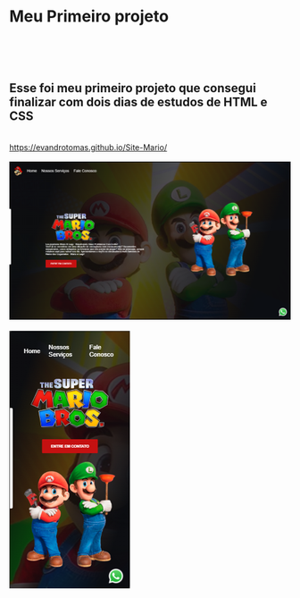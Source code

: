 <h1>Meu Primeiro projeto</h1>
<br>
<br>
<br>
<h2>Esse foi meu primeiro projeto que consegui finalizar com dois dias de estudos de HTML e CSS</h2>
<br>
<a target="_blank" href="https://evandrotomas.github.io/Site-Mario/">https://evandrotomas.github.io/Site-Mario/</a>
<br>
<br>
<img src="https://github.com/evandrotomas/Site-Mario/blob/master/img/Desktop.png?raw=true"/>
<br>
<br>
<img src="https://github.com/evandrotomas/Site-Mario/blob/master/img/Celular.png?raw=true"/>
